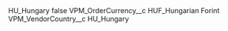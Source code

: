 <?xml version="1.0" encoding="UTF-8"?>
<CustomMetadata xmlns="http://soap.sforce.com/2006/04/metadata" xmlns:xsi="http://www.w3.org/2001/XMLSchema-instance" xmlns:xsd="http://www.w3.org/2001/XMLSchema">
    <label>HU_Hungary</label>
    <protected>false</protected>
    <values>
        <field>VPM_OrderCurrency__c</field>
        <value xsi:type="xsd:string">HUF_Hungarian Forint</value>
    </values>
    <values>
        <field>VPM_VendorCountry__c</field>
        <value xsi:type="xsd:string">HU_Hungary</value>
    </values>
</CustomMetadata>
